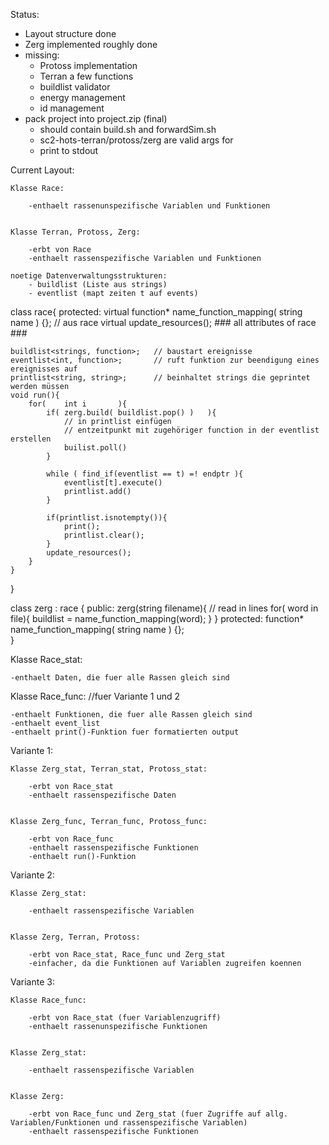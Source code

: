 Status:
- Layout structure done 
- Zerg implemented roughly done
- missing:
	- Protoss implementation
	- Terran a few functions
	- buildlist validator
	- energy management
	- id management
- pack project into project.zip (final)
	- should contain build.sh and forwardSim.sh <race> <buildlistFile>
	- sc2-hots-terran/protoss/zerg are valid args for <race>
	- print to stdout

Current Layout:
	
	Klasse Race:
		
		-enthaelt rassenunspezifische Variablen und Funktionen


	Klasse Terran, Protoss, Zerg:

		-erbt von Race
		-enthaelt rassenspezifische Variablen und Funktionen

	noetige Datenverwaltungsstrukturen:
		- buildlist (Liste aus strings)
		- eventlist (mapt zeiten t auf events)
	

class race{
protected:
	virtual function* name_function_mapping( string name ) {}; // aus race
	virtual update_resources();
	###
	all attributes of race
	###

	buildlist<strings, function>;	// baustart ereignisse
	eventlist<int, function>;		// ruft funktion zur beendigung eines ereignisses auf
	printlist<string, string>;		// beinhaltet strings die geprintet werden müssen
	void run(){
		for(	int i		){
			if(	zerg.build( buildlist.pop() )	){
				// in printlist einfügen
				// entzeitpunkt mit zugehöriger function in der eventlist erstellen
				builist.poll()
			}

			while ( find_if(eventlist == t) =! endptr ){
				eventlist[t].execute()
				printlist.add()
			}

			if(printlist.isnotempty()){
				print();
				printlist.clear();
			}
			update_resources();
		}
	}

}

class zerg : race {
public:
	zerg(string filename){
		// read in lines
		for( word in file){
			buildlist<function> = name_function_mapping(word);
		}
	}
protected:
	function* name_function_mapping( string name ) {};	
}







Klasse Race_stat:

	-enthaelt Daten, die fuer alle Rassen gleich sind


Klasse Race_func: //fuer Variante 1 und 2

	-enthaelt Funktionen, die fuer alle Rassen gleich sind
	-enthaelt event_list
	-enthaelt print()-Funktion fuer formatierten output


Variante 1:


	Klasse Zerg_stat, Terran_stat, Protoss_stat:

		-erbt von Race_stat
		-enthaelt rassenspezifische Daten
	

	Klasse Zerg_func, Terran_func, Protoss_func:

		-erbt von Race_func
		-enthaelt rassenspezifische Funktionen
		-enthaelt run()-Funktion


Variante 2:

	Klasse Zerg_stat:

		-enthaelt rassenspezifische Variablen


	Klasse Zerg, Terran, Protoss:
	
		-erbt von Race_stat, Race_func und Zerg_stat
		-einfacher, da die Funktionen auf Variablen zugreifen koennen


Variante 3:

	Klasse Race_func:

		-erbt von Race_stat (fuer Variablenzugriff)
		-enthaelt rassenunspezifische Funktionen


	Klasse Zerg_stat:

		-enthaelt rassenspezifische Variablen


	Klasse Zerg:

		-erbt von Race_func und Zerg_stat (fuer Zugriffe auf allg. Variablen/Funktionen und rassenspezifische Variablen)
		-enthaelt rassenspezifische Funktionen
